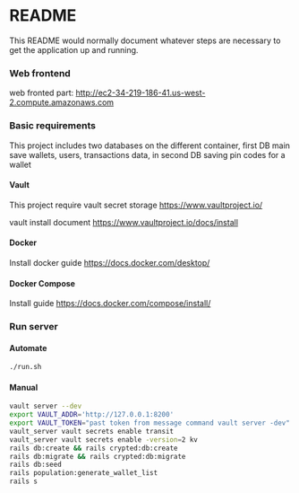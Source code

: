 # README

This README would normally document whatever steps are necessary to get the
application up and running.

### Web frontend
web fronted part: http://ec2-34-219-186-41.us-west-2.compute.amazonaws.com

### Basic requirements

This project includes two databases on the different container,
first DB main save wallets, users, transactions data, in second DB saving pin codes for a wallet

#### Vault
This project require vault secret storage https://www.vaultproject.io/

vault install document https://www.vaultproject.io/docs/install

#### Docker

Install docker guide https://docs.docker.com/desktop/

#### Docker Compose

Install guide https://docs.docker.com/compose/install/

### Run server
#### Automate
```bash
./run.sh
```

#### Manual
```bash
vault server --dev
export VAULT_ADDR='http://127.0.0.1:8200'
export VAULT_TOKEN="past token from message command vault server -dev"
vault_server vault secrets enable transit
vault_server vault secrets enable -version=2 kv
rails db:create && rails crypted:db:create
rails db:migrate && rails crypted:db:migrate
rails db:seed
rails population:generate_wallet_list
rails s
```